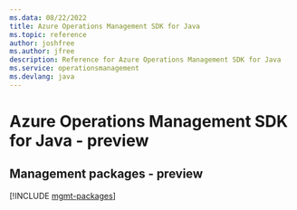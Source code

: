 ```yaml
---
ms.data: 08/22/2022
title: Azure Operations Management SDK for Java
ms.topic: reference
author: joshfree
ms.author: jfree
description: Reference for Azure Operations Management SDK for Java
ms.service: operationsmanagement
ms.devlang: java
---
```

# Azure Operations Management SDK for Java - preview

## Management packages - preview
[!INCLUDE [mgmt-packages](operations-management-mgmt-index.md)]